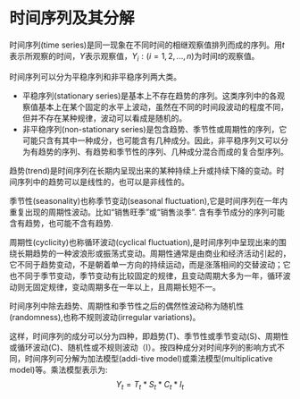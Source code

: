 # 时间序列及其分解


时间序列(time series)是同一现象在不同时间的相继观察值排列而成的序列。用$t$表示所观察的时间，$Y$表示观察值，$Y_i:(i=1,2,...,n)$为时间$t$的观察值。


时间序列可以分为平稳序列和非平稳序列两大类。
- 平稳序列(stationary series)是基本上不存在趋势的序列。这类序列中的各观察值基本上在某个固定的水平上波动，虽然在不同的时间段波动的程度不同，但并不存在某种规律，波动可以看成是随机的。
- 非平稳序列(non-stationary series)是包含趋势、季节性或周期性的序列，它可能只含有其中一种成分，也可能含有几种成分。因此，非平稳序列又可以分为有趋势的序列、有趋势和季节性的序列、几种成分混合而成的复合型序列。

趋势(trend)是时间序列在长期内呈现出来的某种持续上升或持续下降的变动。时间序列中的趋势可以是线性的，也可以是非线性的。

季节性(seasonality)也称季节变动(seasonal fluctuation),它是时间序列在一年内重复出现的周期性波动。比如“销售旺季”或“销售淡季”. 含有季节成分的序列可能含有趋势，也可能不含有趋势.

周期性(cyclicity)也称循环波动(cyclical fluctuation),是时间序列中呈现出来的围绕长期趋势的一种波浪形或振荡式变动。周期性通常是由商业和经济活动引起的，它不同于趋势变动，不是朝着单一方向的持续运动，而是涨落相间的交替波动；它也不同于季节变动，季节变动有比较固定的规律，且变动周期大多为一年，循环波动则无固定规律，变动周期多在一年以上，且周期长短不一。

时间序列中除去趋势、周期性和季节性之后的偶然性波动称为随机性(randomness),也称不规则波动(irregular variations)。

这样，时间序列的成分可以分为四种，即趋势(T)、季节性或季节变动(S)、周期性或循环波动(C)、随机性或不规则波动（I）。按四种成分对时间序列的影响方式不同，时间序列可分解为加法模型(addi-tive model)或乘法模型(multiplicative model)等。乘法模型表示为:
$$
Y_t = T_t * S_t * C_t * I_t
$$













